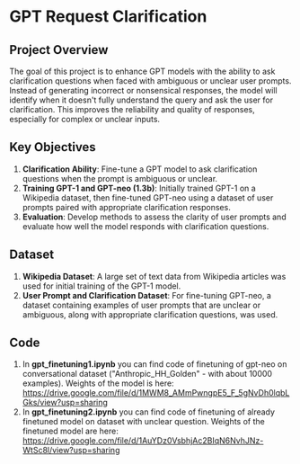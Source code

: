 # GPT Request Clarification

## Project Overview
The goal of this project is to enhance GPT models with the ability to ask clarification questions when faced with ambiguous or unclear user prompts. Instead of generating incorrect or nonsensical responses, the model will identify when it doesn't fully understand the query and ask the user for clarification. This improves the reliability and quality of responses, especially for complex or unclear inputs.

## Key Objectives
1. **Clarification Ability**: Fine-tune a GPT model to ask clarification questions when the prompt is ambiguous or unclear.
2. **Training GPT-1 and GPT-neo (1.3b)**: Initially trained GPT-1 on a Wikipedia dataset, then fine-tuned GPT-neo using a dataset of user prompts paired with appropriate clarification responses.
3. **Evaluation**: Develop methods to assess the clarity of user prompts and evaluate how well the model responds with clarification questions.

## Dataset
1. **Wikipedia Dataset**: A large set of text data from Wikipedia articles was used for initial training of the GPT-1 model.
2. **User Prompt and Clarification Dataset**: For fine-tuning GPT-neo, a dataset containing examples of user prompts that are unclear or ambiguous, along with appropriate clarification questions, was used.

## Code
1. In **gpt_finetuning1.ipynb** you can find code of finetuning of gpt-neo on conversational dataset ("Anthropic_HH_Golden" - with about 10000 examples). Weights of the model is here: https://drive.google.com/file/d/1MWM8_AMmPwngpE5_F_5gNvDh0lqbLGks/view?usp=sharing
2. In **gpt_finetuning2.ipynb** you can find code of finetuning of already finetuned model on dataset with unclear question. Weights of the finetuned model are here: https://drive.google.com/file/d/1AuYDz0VsbhjAc2BIqN6NvhJNz-WtSc8l/view?usp=sharing

